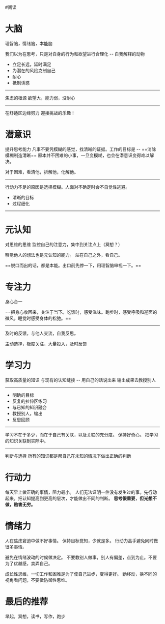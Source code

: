 #阅读
# 大脑
理智脑，情绪脑，本能脑

我们以为在思考，只是对自身的行为和欲望进行合理化 -- 自我解释的动物

- 立足长远，延时满足
- 为潜在的风险克制自己
- 耐心
- 抵制诱惑

---
焦虑的根源
欲望大，能力弱，没耐心

---
在舒适区边缘努力
迎接挑战的乐趣！

# 潜意识
提升思考能力
凡事不要凭模糊的感觉，找清晰的证据。工作的目标是 -- ==消除模糊制造清晰==
原本并不困难的小事，一旦变模糊，也会在潜意识变得难以解决。

对于困难，看清他，拆解他，化解他。

---
行动力不足的原因是选择模糊。人面对不确定时会不自觉性逃避。

- 清晰的目标
- 过程细化

---
# 元认知

对思维的思维
监控自己的注意力，集中到关注点上（冥想？）

察觉他人的想法也是元认知的能力。
站在自己之外，看自己。

==脱口而出的话，都是本能。出口前先停一下，用理智脑审视一下。==

# 专注力
身心合一

==把身心收回来，关注于当下。吃饭时，感受滋味。跑步时，感受呼吸和迎面的微风。睡觉时感受身体的松弛。==

---
及时的反馈，与他人交流，自我反思。

主动选择，极度关注，大量投入，及时反馈

# 学习力
获取高质量的知识
与现有的认知缝接 -- 用自己的话说出来
输出成果去教授别人

---
- 明确的目标
- 反复的拉伸区练习
- 与已知的知识融合
- 教授别人，输出
- 反思回顾

---
学习不在于多少，而在于自己有关联，以及关联的充分度。
保持好奇心。
把学习的知识关联到实际中。

---
判断与选择
所有的知识都是帮自己在未知的情况下做出正确的判断

# 行动力
每天早上做正确的事情，阻力最小。
人们无法证明一件没有发生过的事。先行动起来，把认知提高到更高的层次，才能做出不同的判断。
**思考很重要**，**但光想不做，贻害无穷。**

# 情绪力
人在焦虑窘迫中做不好事情。
保持目标觉知，少就是多。
行动力高手避免同时做很多事情。

避免在情绪波动的时候做决定。
不要教别人做事，别人有偏差，点到为止。不要为了优越感，卖弄自己。

成长性思维，一切工作和困难是为了使自己进步，变得更好。
勤移动，换不同的视角看问题，不要做防御性思维。

# 最后的推荐
早起，冥想，读书，写作，跑步

